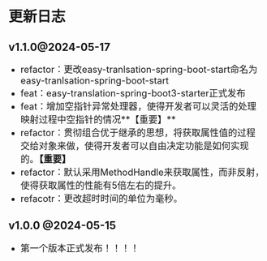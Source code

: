 <style>
    li{
 		 font-size: 18px; /* 设置默认的字体大小 */
	}
</style>




# 更新日志

## v1.1.0@2024-05-17

- refactor：更改easy-tranlsation-spring-boot-start命名为easy-tranlsation-spring-boot-start
- feat：easy-translation-spring-boot3-starter正式发布
- feat：增加空指针异常处理器，使得开发者可以灵活的处理映射过程中空指针的情况**【重要】**
- refactor：贯彻组合优于继承的思想，将获取属性值的过程交给对象来做，使得开发者可以自由决定功能是如何实现的。**【重要】**
- refactor：默认采用MethodHandle来获取属性，而非反射，使得获取属性的性能有5倍左右的提升。
- refacotr：更改超时时间的单位为毫秒。

## v1.0.0 @2024-05-15

- 第一个版本正式发布！！！！

